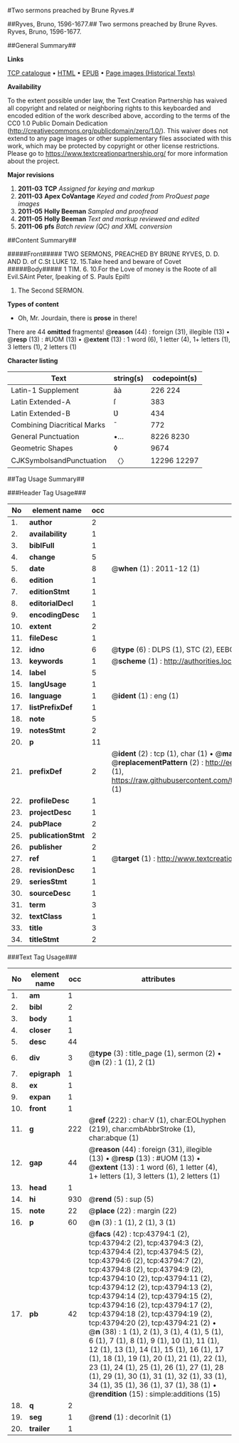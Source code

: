 #Two sermons preached by Brune Ryves.#

##Ryves, Bruno, 1596-1677.##
Two sermons preached by Brune Ryves.
Ryves, Bruno, 1596-1677.

##General Summary##

**Links**

[TCP catalogue](http://www.ota.ox.ac.uk/tcp/)  • 
[HTML](http://tei.it.ox.ac.uk/tcp/Texts-HTML/free/A58/A58044.html)  • 
[EPUB](http://tei.it.ox.ac.uk/tcp/Texts-EPUB/free/A58/A58044.epub) • 
[Page images (Historical Texts)](https://historicaltexts.jisc.ac.uk/eebo-09602488e)

**Availability**

To the extent possible under law, the Text Creation Partnership has waived all copyright and related or neighboring rights to this keyboarded and encoded edition of the work described above, according to the terms of the CC0 1.0 Public Domain Dedication (http://creativecommons.org/publicdomain/zero/1.0/). This waiver does not extend to any page images or other supplementary files associated with this work, which may be protected by copyright or other license restrictions. Please go to https://www.textcreationpartnership.org/ for more information about the project.

**Major revisions**

1. __2011-03__ __TCP__ *Assigned for keying and markup*
1. __2011-03__ __Apex CoVantage__ *Keyed and coded from ProQuest page images*
1. __2011-05__ __Holly Beeman__ *Sampled and proofread*
1. __2011-05__ __Holly Beeman__ *Text and markup reviewed and edited*
1. __2011-06__ __pfs__ *Batch review (QC) and XML conversion*

##Content Summary##

#####Front#####
TWO SERMONS, PREACHED BY BRƲNE RYVES, D. D. AND D. of C.St LUKE 12. 15.Take heed and beware of Covet
#####Body#####
1 TIM. 6. 10.For the Love of money is the Roote of all Evil.SAint Peter, ſpeaking of S. Pauls Epiſtl
1. The Second SERMON.

**Types of content**

  * Oh, Mr. Jourdain, there is **prose** in there!

There are 44 **omitted** fragments! 
 @__reason__ (44) : foreign (31), illegible (13)  •  @__resp__ (13) : #UOM (13)  •  @__extent__ (13) : 1 word (6), 1 letter (4), 1+ letters (1), 3 letters (1), 2 letters (1)

**Character listing**


|Text|string(s)|codepoint(s)|
|---|---|---|
|Latin-1 Supplement|âà|226 224|
|Latin Extended-A|ſ|383|
|Latin Extended-B|Ʋ|434|
|Combining             Diacritical Marks|̄|772|
|General Punctuation|•…|8226 8230|
|Geometric Shapes|◊|9674|
|CJKSymbolsandPunctuation|〈〉|12296 12297|

##Tag Usage Summary##

###Header Tag Usage###

|No|element name|occ|attributes|
|---|---|---|---|
|1.|__author__|2||
|2.|__availability__|1||
|3.|__biblFull__|1||
|4.|__change__|5||
|5.|__date__|8| @__when__ (1) : 2011-12 (1)|
|6.|__edition__|1||
|7.|__editionStmt__|1||
|8.|__editorialDecl__|1||
|9.|__encodingDesc__|1||
|10.|__extent__|2||
|11.|__fileDesc__|1||
|12.|__idno__|6| @__type__ (6) : DLPS (1), STC (2), EEBO-CITATION (1), OCLC (1), VID (1)|
|13.|__keywords__|1| @__scheme__ (1) : http://authorities.loc.gov/ (1)|
|14.|__label__|5||
|15.|__langUsage__|1||
|16.|__language__|1| @__ident__ (1) : eng (1)|
|17.|__listPrefixDef__|1||
|18.|__note__|5||
|19.|__notesStmt__|2||
|20.|__p__|11||
|21.|__prefixDef__|2| @__ident__ (2) : tcp (1), char (1)  •  @__matchPattern__ (2) : ([0-9\-]+):([0-9IVX]+) (1), (.+) (1)  •  @__replacementPattern__ (2) : http://eebo.chadwyck.com/downloadtiff?vid=$1&page=$2 (1), https://raw.githubusercontent.com/textcreationpartnership/Texts/master/tcpchars.xml#$1 (1)|
|22.|__profileDesc__|1||
|23.|__projectDesc__|1||
|24.|__pubPlace__|2||
|25.|__publicationStmt__|2||
|26.|__publisher__|2||
|27.|__ref__|1| @__target__ (1) : http://www.textcreationpartnership.org/docs/. (1)|
|28.|__revisionDesc__|1||
|29.|__seriesStmt__|1||
|30.|__sourceDesc__|1||
|31.|__term__|3||
|32.|__textClass__|1||
|33.|__title__|3||
|34.|__titleStmt__|2||


###Text Tag Usage###

|No|element name|occ|attributes|
|---|---|---|---|
|1.|__am__|1||
|2.|__bibl__|2||
|3.|__body__|1||
|4.|__closer__|1||
|5.|__desc__|44||
|6.|__div__|3| @__type__ (3) : title_page (1), sermon (2)  •  @__n__ (2) : 1 (1), 2 (1)|
|7.|__epigraph__|1||
|8.|__ex__|1||
|9.|__expan__|1||
|10.|__front__|1||
|11.|__g__|222| @__ref__ (222) : char:V (1), char:EOLhyphen (219), char:cmbAbbrStroke (1), char:abque (1)|
|12.|__gap__|44| @__reason__ (44) : foreign (31), illegible (13)  •  @__resp__ (13) : #UOM (13)  •  @__extent__ (13) : 1 word (6), 1 letter (4), 1+ letters (1), 3 letters (1), 2 letters (1)|
|13.|__head__|1||
|14.|__hi__|930| @__rend__ (5) : sup (5)|
|15.|__note__|22| @__place__ (22) : margin (22)|
|16.|__p__|60| @__n__ (3) : 1 (1), 2 (1), 3 (1)|
|17.|__pb__|42| @__facs__ (42) : tcp:43794:1 (2), tcp:43794:2 (2), tcp:43794:3 (2), tcp:43794:4 (2), tcp:43794:5 (2), tcp:43794:6 (2), tcp:43794:7 (2), tcp:43794:8 (2), tcp:43794:9 (2), tcp:43794:10 (2), tcp:43794:11 (2), tcp:43794:12 (2), tcp:43794:13 (2), tcp:43794:14 (2), tcp:43794:15 (2), tcp:43794:16 (2), tcp:43794:17 (2), tcp:43794:18 (2), tcp:43794:19 (2), tcp:43794:20 (2), tcp:43794:21 (2)  •  @__n__ (38) : 1 (1), 2 (1), 3 (1), 4 (1), 5 (1), 6 (1), 7 (1), 8 (1), 9 (1), 10 (1), 11 (1), 12 (1), 13 (1), 14 (1), 15 (1), 16 (1), 17 (1), 18 (1), 19 (1), 20 (1), 21 (1), 22 (1), 23 (1), 24 (1), 25 (1), 26 (1), 27 (1), 28 (1), 29 (1), 30 (1), 31 (1), 32 (1), 33 (1), 34 (1), 35 (1), 36 (1), 37 (1), 38 (1)  •  @__rendition__ (15) : simple:additions (15)|
|18.|__q__|2||
|19.|__seg__|1| @__rend__ (1) : decorInit (1)|
|20.|__trailer__|1||
